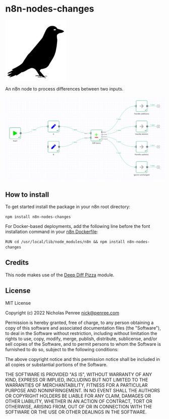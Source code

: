 # n8n-nodes-changes

![n8n.io - Workflow Automation](https://raw.githubusercontent.com/n8n-io/n8n/master/assets/n8n-logo.png)

An n8n node to process differences between two inputs. 

![](screenshot.png)

## How to install

To get started install the package in your n8n root directory:

`npm install n8n-nodes-changes`


For Docker-based deployments, add the following line before the font installation command in your [n8n Dockerfile](https://github.com/n8n-io/n8n/blob/master/docker/images/n8n/Dockerfile):


`RUN cd /usr/local/lib/node_modules/n8n && npm install n8n-nodes-changes`

## Credits

This node makes use of the [Deep Diff Pizza](https://github.com/heyshadowsmith/deep-diff-pizza) module.


## License

MIT License

Copyright (c) 2022 Nicholas Penree <nick@penree.com>

Permission is hereby granted, free of charge, to any person obtaining a copy
of this software and associated documentation files (the "Software"), to deal
in the Software without restriction, including without limitation the rights
to use, copy, modify, merge, publish, distribute, sublicense, and/or sell
copies of the Software, and to permit persons to whom the Software is
furnished to do so, subject to the following conditions:

The above copyright notice and this permission notice shall be included in all
copies or substantial portions of the Software.

THE SOFTWARE IS PROVIDED "AS IS", WITHOUT WARRANTY OF ANY KIND, EXPRESS OR
IMPLIED, INCLUDING BUT NOT LIMITED TO THE WARRANTIES OF MERCHANTABILITY,
FITNESS FOR A PARTICULAR PURPOSE AND NONINFRINGEMENT. IN NO EVENT SHALL THE
AUTHORS OR COPYRIGHT HOLDERS BE LIABLE FOR ANY CLAIM, DAMAGES OR OTHER
LIABILITY, WHETHER IN AN ACTION OF CONTRACT, TORT OR OTHERWISE, ARISING FROM,
OUT OF OR IN CONNECTION WITH THE SOFTWARE OR THE USE OR OTHER DEALINGS IN THE
SOFTWARE.